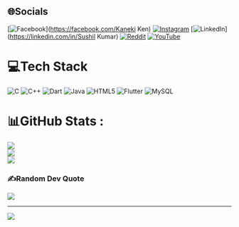 
## 🌐Socials
[![Facebook](https://img.shields.io/badge/Facebook-%231877F2.svg?logo=Facebook&logoColor=white)](https://facebook.com/Kaneki Ken) [![Instagram](https://img.shields.io/badge/Instagram-%23E4405F.svg?logo=Instagram&logoColor=white)](https://instagram.com/voltzylex) [![LinkedIn](https://img.shields.io/badge/LinkedIn-%230077B5.svg?logo=linkedin&logoColor=white)](https://linkedin.com/in/Sushil Kumar) [![Reddit](https://img.shields.io/badge/Reddit-%23FF4500.svg?logo=Reddit&logoColor=white)](https://reddit.com/user/voltzylex) [![YouTube](https://img.shields.io/badge/YouTube-%23FF0000.svg?logo=YouTube&logoColor=white)](https://youtube.com/c/https://www.youtube.com/channel/UC8bt9d-1YtAQwN2Jxy_w4qA) 

# 💻Tech Stack
![C](https://img.shields.io/badge/c-%2300599C.svg?style=for-the-badge&logo=c&logoColor=white) ![C++](https://img.shields.io/badge/c++-%2300599C.svg?style=for-the-badge&logo=c%2B%2B&logoColor=white) ![Dart](https://img.shields.io/badge/dart-%230175C2.svg?style=for-the-badge&logo=dart&logoColor=white) ![Java](https://img.shields.io/badge/java-%23ED8B00.svg?style=for-the-badge&logo=java&logoColor=white) ![HTML5](https://img.shields.io/badge/html5-%23E34F26.svg?style=for-the-badge&logo=html5&logoColor=white) ![Flutter](https://img.shields.io/badge/Flutter-%2302569B.svg?style=for-the-badge&logo=Flutter&logoColor=white) ![MySQL](https://img.shields.io/badge/mysql-%2300f.svg?style=for-the-badge&logo=mysql&logoColor=white)
# 📊GitHub Stats :
![](https://github-readme-stats.vercel.app/api?username=voltzylex&theme=flag-india&hide_border=false&include_all_commits=false&count_private=false)<br/>
![](https://github-readme-streak-stats.herokuapp.com/?user=voltzylex&theme=flag-india&hide_border=false)<br/>
![](https://github-readme-stats.vercel.app/api/top-langs/?username=voltzylex&theme=flag-india&hide_border=false&include_all_commits=false&count_private=false&layout=compact)

### ✍️Random Dev Quote
![](https://quotes-github-readme.vercel.app/api?type=horizontal&theme=radical)

---
[![](https://visitcount.itsvg.in/api?id=voltzylex&icon=0&color=0)](https://visitcount.itsvg.in)
